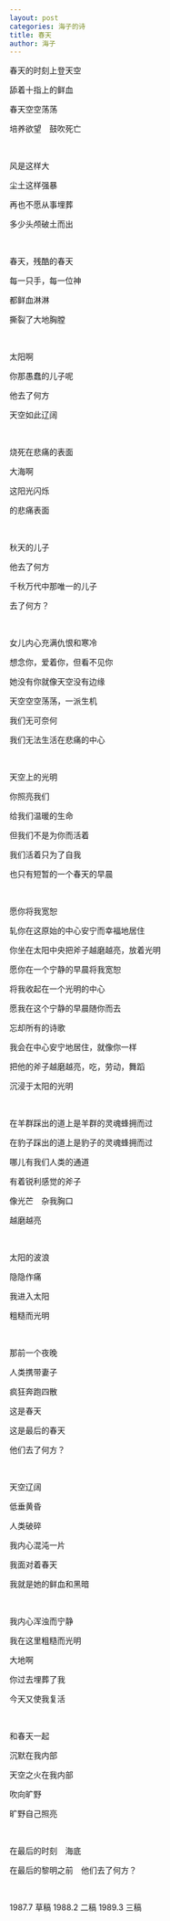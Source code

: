 ```yaml
---
layout: post
categories: 海子的诗
title: 春天
author: 海子
---
```


春天的时刻上登天空

舔着十指上的鲜血

春天空空荡荡

培养欲望　鼓吹死亡

&nbsp;

风是这样大

尘土这样强暴

再也不愿从事埋葬

多少头颅破土而出

&nbsp;

春天，残酷的春天

每一只手，每一位神

都鲜血淋淋

撕裂了大地胸膛

&nbsp;

太阳啊

你那愚蠢的儿子呢

他去了何方

天空如此辽阔

&nbsp;

烧死在悲痛的表面

大海啊

这阳光闪烁

的悲痛表面

&nbsp;

秋天的儿子

他去了何方

千秋万代中那唯一的儿子

去了何方？

&nbsp;

女儿内心充满仇恨和寒冷

想念你，爱着你，但看不见你

她没有你就像天空没有边缘

天空空空荡荡，一派生机

我们无可奈何

我们无法生活在悲痛的中心

&nbsp;

天空上的光明

你照亮我们

给我们温暖的生命

但我们不是为你而活着

我们活着只为了自我

也只有短暂的一个春天的早晨

&nbsp;

愿你将我宽恕

轧你在这原始的中心安宁而幸福地居住

你坐在太阳中央把斧子越磨越亮，放着光明

愿你在一个宁静的早晨将我宽恕

将我收起在一个光明的中心

愿我在这个宁静的早晨随你而去

忘却所有的诗歌

我会在中心安宁地居住，就像你一样

把他的斧子越磨越亮，吃，劳动，舞蹈

沉浸于太阳的光明

&nbsp;

在羊群踩出的道上是羊群的灵魂蜂拥而过

在豹子踩出的道上是豹子的灵魂蜂拥而过

哪儿有我们人类的通道

有着锐利感觉的斧子

像光芒　杂我胸口

越磨越亮

&nbsp;

太阳的波浪

隐隐作痛

我进入太阳

粗糙而光明

&nbsp;

那前一个夜晚

人类携带妻子

疯狂奔跑四散

这是春天

这是最后的春天

他们去了何方？

&nbsp;

天空辽阔

低垂黄昏

人类破碎

我内心混沌一片

我面对着春天

我就是她的鲜血和黑暗

&nbsp;

我内心浑浊而宁静

我在这里粗糙而光明

大地啊

你过去埋葬了我

今天又使我复活

&nbsp;

和春天一起

沉默在我内部

天空之火在我内部

吹向旷野

旷野自己照亮

&nbsp;

在最后的时刻　海底

在最后的黎明之前　他们去了何方？

&nbsp;

1987.7 草稿
1988.2 二稿
1989.3 三稿

